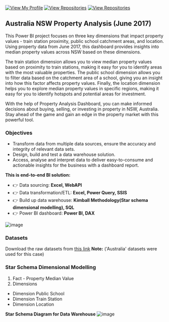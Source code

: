 [![View My Profile](https://img.shields.io/badge/View-My_Profile-green?logo=GitHub)](https://github.com/jiaqiyu1)
[![View Repositories](https://img.shields.io/badge/View-My_Portfolio-red?logo=GitHub)](https://github.com/jiaqiyu1/Portfolio_Guide)
[![View Repositories](https://img.shields.io/badge/View-My_Repositories-blue?logo=GitHub)](https://github.com/jiaqiyu1?tab=repositories)


## **Australia NSW Property Analysis (June 2017)** 
This Power BI project focuses on three key dimensions that impact property values - train station proximity, public school catchment areas, and location. Using property data from June 2017, this dashboard provides insights into median property values across NSW based on these dimensions.

The train station dimension allows you to view median property values based on proximity to train stations, making it easy for you to identify areas with the most valuable properties. The public school dimension allows you to filter data based on the catchment area of a school, giving you an insight into how this factor affects property values. Finally, the location dimension helps you to explore median property values in specific regions, making it easy for you to identify hotspots and potential areas for investment.

With the help of Property Analysis Dashboard, you can make informed decisions about buying, selling, or investing in property in NSW, Australia. Stay ahead of the game and gain an edge in the property market with this powerful tool.


### Objectives 
* Transform data from multiple data sources, ensure the accuracy and integrity of relevant data sets.
* Design, build and test a data warehouse solution.
* Access, analyse and interpret data to deliver easy-to-consume and actionable insights for the business with a dashboard report.

**This is end-to-end BI solution:**
* 👉 Data sourcing: 
**Excel, WebAPI**
* 👉 Data transformation/ETL: 
**Excel, Power Query, SSIS**
* 👉 Build up data warehouse: 
**Kimball Methodology(Star schema dimensional modelling), SQL**
* 👉 Power BI dashboard: 
**Power BI, DAX**

![image](https://github.com/jiaqiyu1/Property_Analysis/assets/84236678/6d04e3ab-eb97-4f2a-a2f6-32fdb165f177)

### Datasets
Download the raw datasets from [this link](https://drive.google.com/drive/u/0/folders/1IK9xtgUgYqVCaUeU3dyfTyIJFQsNTzOX)
**Note:** ('Australia' datasets were used for this case) 


### Star Schema Dimensional Modelling
1. Fact - Property Median Value
2. Dimensions 
* Dimension Public School
* Dimension Train Station
* Dimension Location


**Star Schema Diagram for Data Warehouse**
![image](https://github.com/jiaqiyu1/Property_Analysis/assets/84236678/3e26e2c6-a8ee-47d7-a84e-a86a237d2df6)




